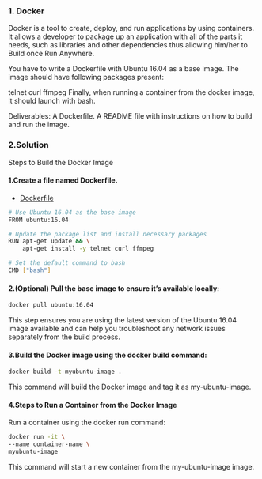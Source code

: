 ### 1. Docker
Docker is a tool to create, deploy, and run applications by using containers. It allows a developer to package up an application with all of the parts it needs, such as libraries and other dependencies thus allowing him/her to Build once Run Anywhere.

You have to write a Dockerfile with Ubuntu 16.04 as a base image. The image should have following packages present:

telnet
curl
ffmpeg
Finally, when running a container from the docker image, it should launch with bash.

Deliverables:
A Dockerfile.
A README file with instructions on how to build and run the image.

### 2.Solution

Steps to Build the Docker Image
#### 1.Create a file named Dockerfile.

- [Dockerfile](https://github.com/sumanthgitty/DevOps-Support-Engineer/blob/main/Docker/Dockerfile)

```bash
# Use Ubuntu 16.04 as the base image
FROM ubuntu:16.04

# Update the package list and install necessary packages
RUN apt-get update && \
    apt-get install -y telnet curl ffmpeg

# Set the default command to bash
CMD ["bash"]
```

#### 2.(Optional) Pull the base image to ensure it’s available locally:

```bash
docker pull ubuntu:16.04
```

This step ensures you are using the latest version of the Ubuntu 16.04 image available and can help you troubleshoot any network issues separately from the build process.

#### 3.Build the Docker image using the docker build command:

```bash
docker build -t myubuntu-image .
```

This command will build the Docker image and tag it as my-ubuntu-image.

#### 4.Steps to Run a Container from the Docker Image
Run a container using the docker run command:

```bash
docker run -it \
--name container-name \
myubuntu-image
```
This command will start a new container from the my-ubuntu-image image.